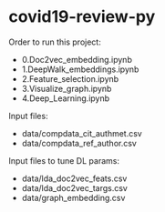 # covid19-review-py

Order to run this project:
- 0.Doc2vec_embedding.ipynb 
- 1.DeepWalk_embeddings.ipynb
- 2.Feature_selection.ipynb
- 3.Visualize_graph.ipynb
- 4.Deep_Learning.ipynb

Input files:
- data/compdata_cit_authmet.csv
- data/compdata_ref_author.csv

Input files to tune DL params:
- data/lda_doc2vec_feats.csv
- data/lda_doc2vec_targs.csv
- data/graph_embedding.csv
